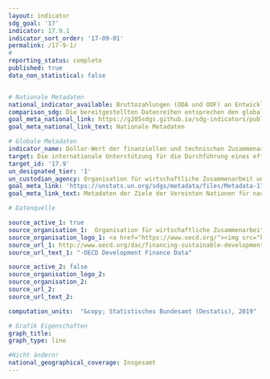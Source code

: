 ```yaml
---
layout: indicator
sdg_goal: '17'
indicator: 17.9.1
indicator_sort_order: '17-09-01'
permalink: /17-9-1/
#
reporting_status: complete
published: true
data_non_statistical: false


# Nationale Metadaten
national_indicator_available: Bruttozahlungen (ODA und OOF) an Entwicklungsländer zum Kapazitätenaufbau und nationalen Planungen (ohne Süd-Süd-Kooperationen) <br> Verpflichtungen (ODA und OOF) an Entwicklungsländer zum Kapazitätenaufbau und nationalen Planungen (ohne Süd-Süd-Kooperationen)
comparison_sdg: Die bereitgestellten Datenreihen entsprechen den globalen SDG-Metadaten. 
goal_meta_national_link: https://g205sdgs.github.io/sdg-indicators/public/MetaDe/17.9.1.pdf
goal_meta_national_link_text: Nationale Metadaten

# Globale Metadaten
indicator_name: Dollar-Wert der finanziellen und technischen Zusammenarbeit (einschließlich durch Nord-Süd-, Süd-Süd- und Dreieckskooperationen) mit Entwicklungsländern
target: Die internationale Unterstützung für die Durchführung eines effektiven und gezielten Kapazitätsaufbaus in den Entwicklungsländern verstärken, um die nationalen Pläne zur Umsetzung aller Ziele für nachhaltige Entwicklung zu unterstützen, namentlich im Rahmen der Nord-Süd- und Süd-Süd-Zusammenarbeit und der Dreieckskooperation
target_id: '17.9'
un_designated_tier: '1'
un_custodian_agency: Organisation für wirtschaftliche Zusammenarbeit und Entwicklung (OECD)
goal_meta_link: 'https://unstats.un.org/sdgs/metadata/files/Metadata-17-09-01.pdf'
goal_meta_link_text: Metadaten der Ziele der Vereinten Nationen für nachhaltige Entwicklung

# Datenquelle

source_active_1: true
source_organisation_1:  Organisation für wirtschaftliche Zusammenarbeit und Entwicklung (OECD)
source_organisation_logo_1: <a href="https://www.oecd.org/"><img src="https://g205sdgs.github.io/sdg-indicators/public/logos/oecd.png" alt="Logo OECD" /></a>
source_url_1: http://www.oecd.org/dac/financing-sustainable-development/development-finance-data/
source_url_text_1: "-OECD Development Finance Data"

source_active_2: false
source_organisation_logo_2:
source_organisation_2:
source_url_2:
source_url_text_2:

computation_units:  "&copy; Statistisches Bundesamt (Destatis), 2019"

# Grafik Eigenschaften
graph_title:
graph_type: line

#Nicht ändern!
national_geographical_coverage: Insgesamt
---
```

